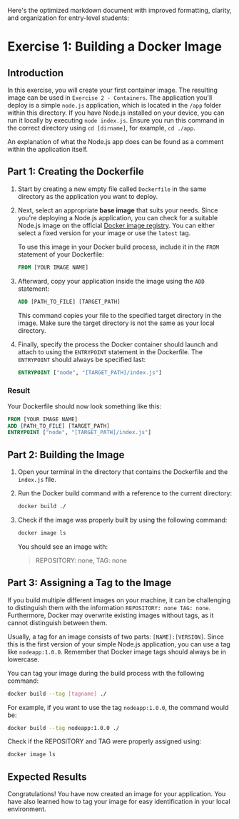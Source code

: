 Here's the optimized markdown document with improved formatting, clarity, and organization for entry-level students:

# Exercise 1: Building a Docker Image

## Introduction
In this exercise, you will create your first container image. The resulting image can be used in `Exercise 2 - Containers`. The application you'll deploy is a simple `node.js` application, which is located in the `/app` folder within this directory. If you have Node.js installed on your device, you can run it locally by executing `node index.js`. Ensure you run this command in the correct directory using `cd [dirname]`, for example, `cd ./app`.

An explanation of what the Node.js app does can be found as a comment within the application itself.

## Part 1: Creating the Dockerfile
1. Start by creating a new empty file called `Dockerfile` in the same directory as the application you want to deploy.

2. Next, select an appropriate **base image** that suits your needs. Since you're deploying a Node.js application, you can check for a suitable Node.js image on the official [Docker image registry](https://hub.docker.com). You can either select a fixed version for your image or use the `latest` tag.

   To use this image in your Docker build process, include it in the `FROM` statement of your Dockerfile:

   ```Dockerfile
   FROM [YOUR IMAGE NAME]
   ```

3. Afterward, copy your application inside the image using the `ADD` statement:

   ```Dockerfile
   ADD [PATH_TO_FILE] [TARGET_PATH]
   ```

   This command copies your file to the specified target directory in the image. Make sure the target directory is not the same as your local directory.

4. Finally, specify the process the Docker container should launch and attach to using the `ENTRYPOINT` statement in the Dockerfile. The `ENTRYPOINT` should always be specified last:

   ```Dockerfile
   ENTRYPOINT ["node", "[TARGET_PATH]/index.js"]
   ```

### Result
Your Dockerfile should now look something like this:

```Dockerfile
FROM [YOUR IMAGE NAME]
ADD [PATH_TO_FILE] [TARGET_PATH]
ENTRYPOINT ["node", "[TARGET_PATH]/index.js"]
```

## Part 2: Building the Image
1. Open your terminal in the directory that contains the Dockerfile and the `index.js` file.

2. Run the Docker build command with a reference to the current directory:

   ```bash
   docker build ./
   ```

3. Check if the image was properly built by using the following command:

   ```bash
   docker image ls
   ```

   You should see an image with:

   > REPOSITORY: none, TAG: none

## Part 3: Assigning a Tag to the Image
If you build multiple different images on your machine, it can be challenging to distinguish them with the information `REPOSITORY: none TAG: none`. Furthermore, Docker may overwrite existing images without tags, as it cannot distinguish between them.

Usually, a tag for an image consists of two parts: `[NAME]:[VERSION]`. Since this is the first version of your simple Node.js application, you can use a tag like `nodeapp:1.0.0`. Remember that Docker image tags should always be in lowercase.

You can tag your image during the build process with the following command:

```bash
docker build --tag [tagname] ./
```

For example, if you want to use the tag `nodeapp:1.0.0`, the command would be:

```bash
docker build --tag nodeapp:1.0.0 ./
```

Check if the REPOSITORY and TAG were properly assigned using:

```bash
docker image ls
```

## Expected Results
Congratulations! You have now created an image for your application. You have also learned how to tag your image for easy identification in your local environment.